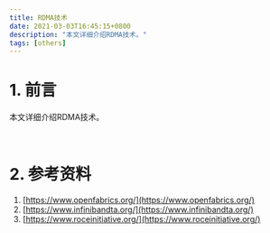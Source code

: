 ```yaml
---
title: RDMA技术
date: 2021-03-03T16:45:15+0800
description: "本文详细介绍RDMA技术。"
tags: [others]
---
```


# 1. 前言
本文详细介绍RDMA技术。

&nbsp;
&nbsp;
# 2. 参考资料
1. [https://www.openfabrics.org/](https://www.openfabrics.org/)
2. [https://www.infinibandta.org/](https://www.infinibandta.org/)
3. [https://www.roceinitiative.org/](https://www.roceinitiative.org/)
